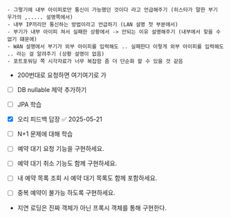 	- 그렇기에 내부 아이피로만 통신이 가능했던 것이다 라고 언급해주기 (히스타가 말한 부기 우가의 ,..... 설명쪽에서)
	- 내부 IP끼리만 통신하는 방법이라고 언급하기 (LAN 설명 첫 부분에서)
	- 부기가 내부 아이피 쳐서 실패한 상황에서 -> 안되는 이유 설명해주기 (내부에서 찾을 수 없기 떄문에)
	- WAN 설명에서 부기가 외부 아이피를 입력해도 .. 실패한다 이렇게 외부 아이피를 입력해도 .. 라는 걸 알려주기 (상황 설명이 없음)
	- 포트포워딩 쪽 시각자료가 너무 복잡함 좀 더 단순화 할 수 있을 것 같음


- 200번대로 요청하면 여기여기로 가


- [ ] DB nullable 제약 추가하기
- [ ] JPA 학습
- [x] 오리 피드백 답장 ✅ 2025-05-21
- [ ] N+1 문제에 대해 학습

- [ ]  예약 대기 요청 기능을 구현하세요.
- [ ] 예약 대기 취소 기능도 함께 구현하세요.
- [ ] 내 예약 목록 조회 시 예약 대기 목록도 함께 포함하세요.
- [ ] 중복 예약이 불가능 하도록 구현하세요.


- 지연 로딩은 진짜 객체가 아닌 프록시 객체를 통해 구현한다.